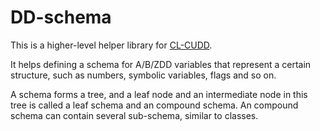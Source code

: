 

# DD-schema

This is a higher-level helper library
for [CL-CUDD](https://github.com/guicho271828/cl-cudd).

It helps defining a schema for A/B/ZDD variables that represent a certain structure,
such as numbers, symbolic variables, flags and so on.

A schema forms a tree, and a leaf node and an intermediate node in this tree is
called a leaf schema and an compound schema.
An compound schema can contain several sub-schema, similar to classes.



